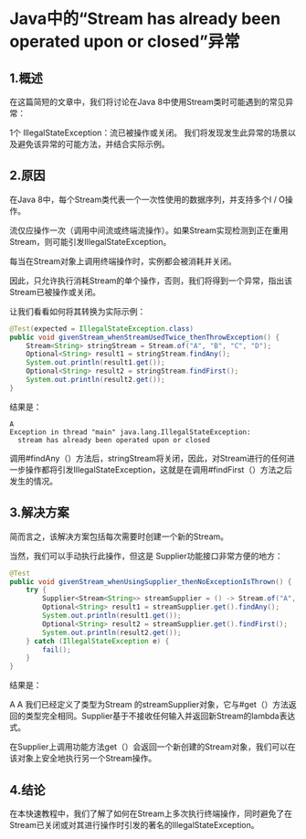 # Java中的“Stream has already been operated upon or closed”异常

## 1.概述
在这篇简短的文章中，我们将讨论在Java 8中使用Stream类时可能遇到的常见异常：

1个
IllegalStateException：流已被操作或关闭。
我们将发现发生此异常的场景以及避免该异常的可能方法，并结合实际示例。

## 2.原因
在Java 8中，每个Stream类代表一个一次性使用的数据序列，并支持多个I / O操作。

流仅应操作一次（调用中间流或终端流操作）。如果Stream实现检测到正在重用Stream，则可能引发IllegalStateException。

每当在Stream对象上调用终端操作时，实例都会被消耗并关闭。

因此，只允许执行消耗Stream的单个操作，否则，我们将得到一个异常，指出该Stream已被操作或关闭。

让我们看看如何将其转换为实际示例：

```java
@Test(expected = IllegalStateException.class)
public void givenStream_whenStreamUsedTwice_thenThrowException() {
    Stream<String> stringStream = Stream.of("A", "B", "C", "D");
    Optional<String> result1 = stringStream.findAny();
    System.out.println(result1.get());
    Optional<String> result2 = stringStream.findFirst();
    System.out.println(result2.get());
}
```

结果是：

```
A
Exception in thread "main" java.lang.IllegalStateException: 
  stream has already been operated upon or closed
```

调用#findAny（）方法后，stringStream将关闭，因此，对Stream进行的任何进一步操作都将引发IllegalStateException，这就是在调用#findFirst（）方法之后发生的情况。

## 3.解决方案
简而言之，该解决方案包括每次需要时创建一个新的Stream。

当然，我们可以手动执行此操作，但这是 Supplier功能接口非常方便的地方：

```java
@Test
public void givenStream_whenUsingSupplier_thenNoExceptionIsThrown() {
    try {
        Supplier<Stream<String>> streamSupplier = () -> Stream.of("A", "B", "C", "D");
        Optional<String> result1 = streamSupplier.get().findAny();
        System.out.println(result1.get());
        Optional<String> result2 = streamSupplier.get().findFirst();
        System.out.println(result2.get());
    } catch (IllegalStateException e) {
        fail();
    }
}
```

结果是：

A
A
我们已经定义了类型为Stream <String>的streamSupplier对象，它与#get（）方法返回的类型完全相同。Supplier基于不接收任何输入并返回新Stream的lambda表达式。


在Supplier上调用功能方法get（）会返回一个新创建的Stream对象，我们可以在该对象上安全地执行另一个Stream操作。

## 4.结论
在本快速教程中，我们了解了如何在Stream上多次执行终端操作，同时避免了在Stream已关闭或对其进行操作时引发的著名的IllegalStateException。
